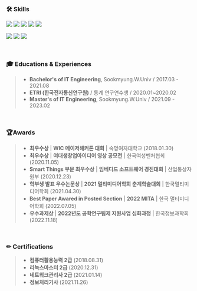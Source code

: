 ### 🛠 Skills
<p>
  <img src="https://img.shields.io/badge/Python-3766AB?style=for-the-badge&logo=Python&logoColor=white"/>
  <img src="https://img.shields.io/badge/PyTorch-EE4C2C?style=for-the-badge&logo=PyTorch&logoColor=white"/>
  <img src="https://img.shields.io/badge/TensorFlow-FF6F00?style=for-the-badge&logo=TensorFlow&logoColor=white"/>
  <img src="https://img.shields.io/badge/OpenCV-5C3EE8?style=for-the-badge&logo=OpenCV&logoColor=white"/>
  <img src="https://img.shields.io/badge/R-276DC3?style=for-the-badge&logo=R&logoColor=white"/>
</p>

<p>
  <img src="https://img.shields.io/badge/Swift-F05138?style=for-the-badge&logo=Swift&logoColor=white"/>
  <img src="https://img.shields.io/badge/C++-00599C?style=for-the-badge&logo=C++&logoColor=white"/>
  <img src="https://img.shields.io/badge/Git-F05032?style=for-the-badge&logo=Git&logoColor=white"/>
</p>

<br/>

### 🎓 Educations & Experiences
> * **Bachelor's of IT Engineering**, Sookmyung.W.Univ / 2017.03 - 2021.08
> * **ETRI (한국전자통신연구원)** / 동계 연구연수생 / 2020.01~2020.02
> * **Master's of IT Engineering**, Sookmyung.W.Univ / 2021.09 - 2023.02

<br/>

### 🏆Awards
> * **최우수상** | **WIC 메이저해커톤 대회** | 숙명여자대학교 (2018.01.30)
> * **최우수상** | **여대생창업아이디어 영상 공모전** | 한국여성벤처협회 (2020.11.05)
> * **Smart Things 부문 최우수상** | **임베디드 소프트웨어 경진대회** | 산업통상자원부 (2020.12.23)
> * **학부생 발표 우수논문상** | **2021 멀티미디어학회 춘계학술대회** | 한국멀티미디어학회 (2021.04.30)
> * **Best Paper Awared in Posted Section** | **2022 MITA** | 한국 멀티미디어학회 (2022.07.05)
> * **우수과제상** | **2022년도 공학연구팀제 지원사업 심화과정** | 한국정보과학회 (2022.11.18)

<br/>

### ✏ Certifications
> * **컴퓨터활용능력 2급** (2018.08.31)
> * **리눅스마스터 2급** (2020.12.31)
> * **네트워크관리사 2급** (2021.01.14)
> * **정보처리기사** (2021.11.26)

<!-- https://simpleicons.org/ -->
